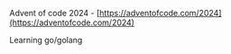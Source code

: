 Advent of code 2024 - [https://adventofcode.com/2024](https://adventofcode.com/2024)

Learning go/golang
